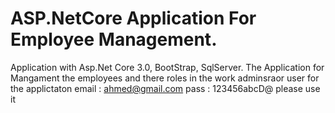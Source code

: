 # ASP.NetCore Application For Employee Management.
Application with Asp.Net Core 3.0, BootStrap, SqlServer.
The Application for Mangament the employees and there roles in the work
adminsraor user for the applictaton
email : ahmed@gmail.com
pass  : 123456abcD@
please use it 
